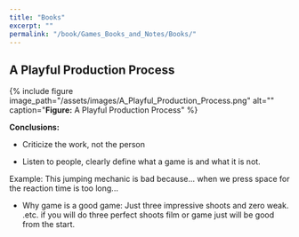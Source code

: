 ```yaml
---
title: "Books"
excerpt: ""
permalink: "/book/Games_Books_and_Notes/Books/"
---
```


## A Playful Production Process

{% include figure image_path="/assets/images/A_Playful_Production_Process.png" alt="" caption="__Figure:__ A Playful Production Process" %}

__Conclusions:__

- Criticize the work, not the person

- Listen to people, clearly define what a game is and what it is not.

Example: This jumping mechanic is bad because... when we press space for the reaction time is too long...

- Why game is a good game: Just three impressive shoots and zero weak. .etc. if you will do three perfect shoots film or game just will be good from the start.
